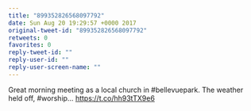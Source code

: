 ```yaml
---
title: "899352826568097792"
date: Sun Aug 20 19:29:57 +0000 2017
original-tweet-id: "899352826568097792"
retweets: 0
favorites: 0
reply-tweet-id: ""
reply-user-id: ""
reply-user-screen-name: ""
---
```

Great morning meeting as a local church in #bellevuepark. The weather held off, #worship… <a href="https://t.co/hh93tTX9e6">https://t.co/hh93tTX9e6</a>
